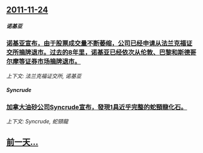 ## [2011-11-24](/news/2011/11/24/index.md)

##### 诺基亚
### [ 诺基亚宣布，由于股票成交量不断萎缩，公司已经申请从法兰克福证交所摘牌退市。过去的8年里，诺基亚已经依次从伦敦、巴黎和斯德哥尔摩等证券市场摘牌退市。](/news/2011/11/24/诺基亚宣布-由于股票成交量不断萎缩-公司已经申请从法兰克福证交所摘牌退市-过去的8年里-诺基亚已经依次从伦敦-巴黎和斯.md)
_上下文: 法兰克福证交所, 诺基亚_

##### Syncrude
### [ 加拿大油砂公司Syncrude宣布，發現1具近乎完整的蛇頸龍化石。](/news/2011/11/24/加拿大油砂公司Syncrude宣布-發現1具近乎完整的蛇頸龍化石.md)
_上下文: Syncrude, 蛇頸龍_

## [前一天...](/news/2011/11/23/index.md)

